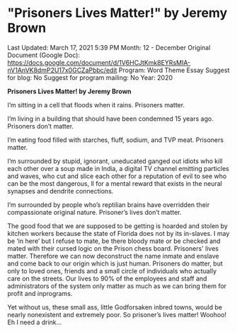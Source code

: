 # "Prisoners Lives Matter!" by Jeremy Brown

Last Updated: March 17, 2021 5:39 PM
Month: 12 - December
Original Document (Google Doc): https://docs.google.com/document/d/1V6HCJtKmk8EYRsMIA-nV1AnVK8dmP2U17x0GCZaPbbc/edit
Program: Word Theme Essay
Suggest for blog: No
Suggest for program mailing: No
Year: 2020

**Prisoners Lives Matter! by Jeremy Brown**

I’m sitting in a cell that floods when it rains. Prisoners matter.

I’m living in a building that should have been condemned 15 years ago. Prisoners don’t matter.

I’m eating food filled with starches, fluff, sodium, and TVP meat. Prisoners matter.

I’m surrounded by stupid, ignorant, uneducated ganged out idiots who kill each other over a soup made in India, a digital TV channel emitting particles and waves, who cut and slice each other for a reputation of evil to see who can be the most dangerous, ll for a mental reward that exists in the neural synapses and dendrite connections.

I’m surrounded by people who’s reptilian brains have overridden their compassionate original nature. Prisoner’s lives don’t matter.

The good food that we are supposed to be getting is hoarded and stolen by kitchen workers because the state of Florida does not by its in-slaves. I may be ‘in here’ but I refuse to mate, be there bloody mate or be checked and mated with their cursed logic on the Prison chess board. Prisoners' lives matter. Therefore we can now deconstruct the name inmate and enslave and come back to our origin which is just human. Prisoners do matter, but only to loved ones, friends and a small circle of individuals who actually care on the streets. Our lives to 90% of the employees and staff and administrators of the system only matter as much as we can bring them for profit and inprograms.

Yet without us, these small ass, little Godforsaken inbred towns, would be nearly nonexistent and extremely poor. So prisoner’s lives matter! Woohoo! Eh I need a drink...